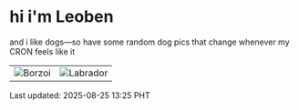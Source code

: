 # hi i'm Leoben

and i like dogs—so have some random dog pics that change whenever my CRON feels like it

|  |  |
|--------|----------|
| ![Borzoi](https://random-dog-vercel.vercel.app/api/random-borzoi?v=1756099513) | ![Labrador](https://random-dog-vercel.vercel.app/api/random-labrador?v=1756099513) |

Last updated: 2025-08-25 13:25 PHT
